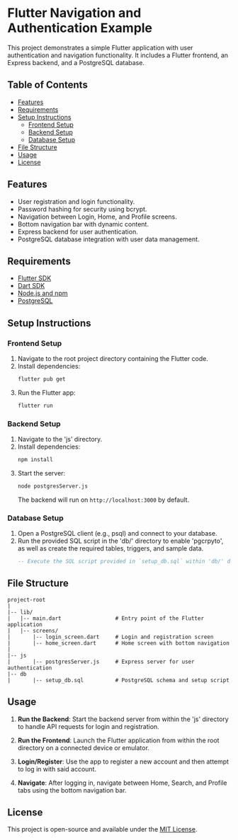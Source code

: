 # Flutter Navigation and Authentication Example

This project demonstrates a simple Flutter application with user authentication and navigation functionality. It includes a Flutter frontend, an Express backend, and a PostgreSQL database.

## Table of Contents

- [Features](#features)
- [Requirements](#requirements)
- [Setup Instructions](#setup-instructions)
  - [Frontend Setup](#frontend-setup)
  - [Backend Setup](#backend-setup)
  - [Database Setup](#database-setup)
- [File Structure](#file-structure)
- [Usage](#usage)
- [License](#license)

## Features

- User registration and login functionality.
- Password hashing for security using bcrypt.
- Navigation between Login, Home, and Profile screens.
- Bottom navigation bar with dynamic content.
- Express backend for user authentication.
- PostgreSQL database integration with user data management.

## Requirements

- [Flutter SDK](https://docs.flutter.dev/get-started/install)
- [Dart SDK](https://dart.dev/get-dart)
- [Node.js and npm](https://js.org/en/download)
- [PostgreSQL](https://www.postgresql.org/download)

## Setup Instructions

### Frontend Setup

1. Navigate to the root project directory containing the Flutter code.
2. Install dependencies:
   ```bash
   flutter pub get
   ```
3. Run the Flutter app:
   ```bash
   flutter run
   ```

### Backend Setup

1. Navigate to the 'js' directory.
2. Install dependencies:
   ```bash
   npm install
   ```
3. Start the server:
   ```bash
   node postgresServer.js
   ```
   The backend will run on `http://localhost:3000` by default.

### Database Setup

1. Open a PostgreSQL client (e.g., psql) and connect to your database.
2. Run the provided SQL script in the 'db/' directory to enable 'pgcrpyto', as well as create the required tables, triggers, and sample data.
   ```sql
   -- Execute the SQL script provided in `setup_db.sql` within 'db/' directory
   ```

## File Structure

```
project-root
|
|-- lib/
|   |-- main.dart                 # Entry point of the Flutter application
|   |-- screens/
|       |-- login_screen.dart     # Login and registration screen
|       |-- home_screen.dart      # Home screen with bottom navigation
|
|-- js
|       |-- postgresServer.js     # Express server for user authentication
|-- db
|       |-- setup_db.sql          # PostgreSQL schema and setup script
```

## Usage

1. **Run the Backend**:
   Start the backend server from within the 'js' directory to handle API requests for login and registration.

2. **Run the Frontend**:
   Launch the Flutter application from within the root directory on a connected device or emulator.

3. **Login/Register**:
   Use the app to register a new account and then attempt to log in with said account.

4. **Navigate**:
   After logging in, navigate between Home, Search, and Profile tabs using the bottom navigation bar.

## License

This project is open-source and available under the [MIT License](LICENSE).
